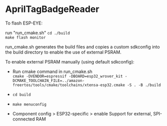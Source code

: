 # AprilTagBadgeReader

To flash ESP-EYE:

run "run_cmake.sh"
`cd ./build`\
`make flash monitor`

run_cmake.sh generates the build files and copies a custom sdkconfig into the build directory to enable the use of external PSRAM.

To enable external PSRAM manually (using default sdkconfig):
- Run cmake command in run_cmake.sh\
`cmake -DVENDOR=espressif -DBOARD=esp32_wrover_kit -DCMAKE_TOOLCHAIN_FILE=../amazon-freertos/tools/cmake/toolchains/xtensa-esp32.cmake -S . -B ./build`

- `cd build`
- `make menuconfig`
- Component config > ESP32-specific > enable Support for external, SPI-connected RAM




